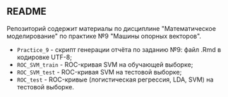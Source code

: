 ## README 

Репозиторий содержит материалы по дисциплине "Математическое моделирование" по практике №9 "Машины опорных векторов".

* ```Practice_9``` - скрипт генерации отчёта по заданию №9: файл .Rmd в кодировке UTF-8;
* ```ROC_SVM_train``` - ROC-кривая SVM на обучающей выборке;
* ```ROC_SVM_test``` - ROC-кривая SVM на тестовой выборке;
* ```ROC_test``` - ROC-кривые (логистическая регрессия, LDA, SVM) на тестовой выборке.
